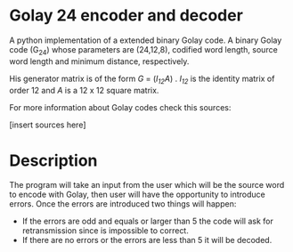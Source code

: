 # Golay 24 encoder and decoder

A python implementation of a extended binary Golay code. A binary Golay code (G<sub>24</sub>) whose parameters are (24,12,8), codified word length, source word length and minimum distance, respectively.

His generator matrix is of the form *G* = (*I<sub>12</sub>A*) . *I<sub>12</sub>* is the identity matrix of order 12 and *A* is a 12 x 12 square matrix.

For more information about Golay codes check this sources:

[insert sources here]

# Description

The program will take an input from the user which will be the source word to encode with Golay, then user will have the opportunity to introduce errors. Once the errors are introduced two things will happen:

- If the errors are odd and equals or larger than 5 the code will ask for retransmission since is impossible to correct.
- If there are no errors or the errors are less than 5 it will be decoded.